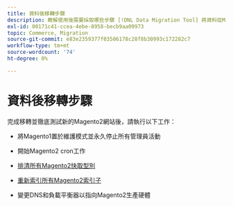 ```yaml
---
title: 資料後移轉步驟
description: 瞭解使用後需要採取哪些步驟 [!DNL Data Migration Tool] 將資料從Magento1移轉至Magento2。
exl-id: 00171c41-ccea-4ebe-8958-becb9aa09973
topic: Commerce, Migration
source-git-commit: e83e2359377f03506178c28f8b30993c172282c7
workflow-type: tm+mt
source-wordcount: '74'
ht-degree: 0%

---
```


# 資料後移轉步驟

完成移轉並徹底測試新的Magento2網站後，請執行以下工作：

* 將Magento1置於維護模式並永久停止所有管理員活動

* 開始Magento2 cron工作

* [排清所有Magento2快取型別](../../../configuration/cli/manage-cache.md#clean-and-flush-cache-types)

* [重新索引所有Magento2索引子](../../../configuration/cli/manage-indexers.md#reindex)

* 變更DNS和負載平衡器以指向Magento2生產硬體
